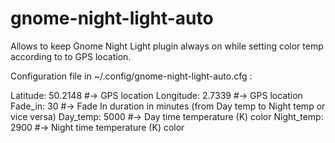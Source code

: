 # gnome-night-light-auto
Allows to keep Gnome Night Light plugin always on while setting color temp according to to GPS location.

Configuration file in ~/.config/gnome-night-light-auto.cfg :

Latitude: 50.2148 #-> GPS location
Longitude: 2.7339 #-> GPS location
Fade_in: 30 #-> Fade In duration in minutes (from Day temp to Night temp or vice versa)
Day_temp: 5000 #-> Day time temperature (K) color
Night_temp: 2900 #-> Night time temperature (K) color

